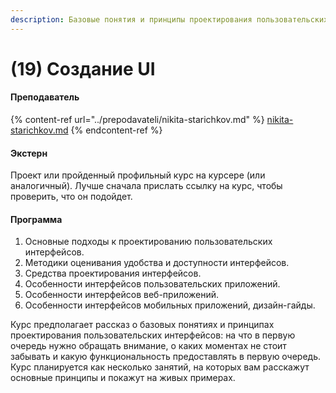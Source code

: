 ```yaml
---
description: Базовые понятия и принципы проектирования пользовательских интерфейсов.
---
```


# (19) Cоздание UI

#### **Преподаватель**

{% content-ref url="../prepodavateli/nikita-starichkov.md" %}
[nikita-starichkov.md](../prepodavateli/nikita-starichkov.md)
{% endcontent-ref %}

#### Экстерн

Проект или пройденный профильный курс на курсере (или аналогичный). Лучше сначала прислать ссылку на курс, чтобы проверить, что он подойдет.

#### **Программа**&#x20;

1. Основные подходы к проектированию пользовательских интерфейсов.
2. Методики оценивания удобства и доступности интерфейсов.
3. Средства проектирования интерфейсов.
4. Особенности интерфейсов пользовательских приложений.
5. Особенности интерфейсов веб-приложений.
6. Особенности интерфейсов мобильных приложений, дизайн-гайды.

Курс предполагает рассказ о базовых понятиях и принципах проектирования пользовательских интерфейсов: на что в первую очередь нужно обращать внимание, о каких моментах не стоит забывать и какую функциональность предоставлять в первую очередь. Курс планируется как несколько занятий, на которых вам расскажут основные принципы и покажут на живых примерах.
